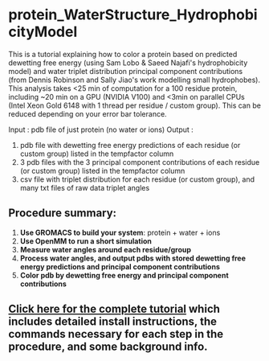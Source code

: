 # protein_WaterStructure_HydrophobicityModel
This is a tutorial explaining how to color a protein based on predicted dewetting free energy (using Sam Lobo & Saeed Najafi's hydrophobicity model) and water triplet distribution principal component contributions (from Dennis Robinson and Sally Jiao's work modelling small hydrophobes).  
This analysis takes <25 min of computation for a 100 residue protein, including ~20 min on a GPU (NVIDIA V100) and <3min on parallel CPUs (Intel Xeon Gold 6148 with 1 thread per residue / custom group). This can be reduced depending on your error bar tolerance.  

Input : pdb file of just protein (no water or ions)
Output : 
1. pdb file with dewetting free energy predictions of each residue (or custom group) listed in the tempfactor column
2. 3 pdb files with the 3 principal component contributions of each residue (or custom group) listed in the tempfactor column
3. csv file with triplet distribution for each residue (or custom group), and many txt files of raw data triplet angles

## Procedure summary:

1. **Use GROMACS to build your system**: protein + water + ions
2. **Use OpenMM to run a short simulation**
3. **Measure water angles around each residue/group**
4. **Process water angles, and output pdbs with stored dewetting free energy predictions and principal component contributions**
5. **Color pdb by dewetting free energy and principal component contributions**

## [Click here for the complete tutorial](https://roamresearch.com/#/app/SamLobo/page/P2_MRPX_6) which includes detailed install instructions, the commands necessary for each step in the procedure, and some background info.
